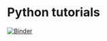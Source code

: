 # Python tutorials

[![Binder](https://mybinder.org/badge_logo.svg)](https://mybinder.org/v2/gh/linqiu15/PythonTutorial/master?labpath=notebooks%2F00-overview.ipynb)

